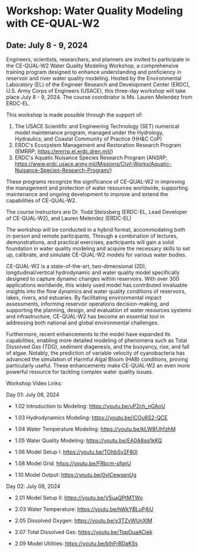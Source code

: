 # Workshop: Water Quality Modeling with CE-QUAL-W2

## Date: July 8 - 9, 2024

Engineers, scientists, researchers, and planners are invited to participate in the CE-QUAL-W2 Water Quality Modeling Workshop, a comprehensive training program designed to enhance understanding and proficiency in reservoir and river water quality modeling. Hosted by the Environmental Laboratory (EL) of the Engineer Research and Development Center (ERDC), U.S. Army Corps of Engineers (USACE), this three-day workshop will take place July 8 - 9, 2024. The course coordinator is Ms. Lauren Melendez from ERDC-EL.

This workshop is made possible through the support of:

1. The USACE Scientific and Engineering Technology (SET) numerical model maintenance program, managed under the Hydrology, Hydraulics, and Coastal Community of Practice (HH&C CoP)
2. ERDC's Ecosystem Management and Restoration Research Program (EMRRP; https://emrrp.el.erdc.dren.mil/)
3. ERDC's Aquatic Nuisance Species Research Program (ANSRP; https://www.erdc.usace.army.mil/Missions/Civil-Works/Aquatic-Nuisance-Species-Research-Program/)

These programs recognize the significance of CE-QUAL-W2 in improving the management and protection of water resources worldwide, supporting maintenance and ongoing development to improve and extend the capabilities of CE-QUAL-W2.

The course instructors are Dr. Todd Steissberg (ERDC-EL, Lead Developer of CE-QUAL-W2), and Lauren Melendez (ERDC-EL)

The workshop will be conducted in a hybrid format, accommodating both in-person and remote participants. Through a combination of lectures, demonstrations, and practical exercises, participants will gain a solid foundation in water quality modeling and acquire the necessary skills to set up, calibrate, and simulate CE-QUAL-W2 models for various water bodies.

CE-QUAL-W2 is a state-of-the-art, two-dimensional (2D), longitudinal/vertical hydrodynamic and water quality model specifically designed to capture dynamic changes within reservoirs. With over 300 applications worldwide, this widely used model has contributed invaluable insights into the flow dynamics and water quality conditions of reservoirs, lakes, rivers, and estuaries. By facilitating environmental impact assessments, informing reservoir operations decision-making, and supporting the planning, design, and evaluation of water resources systems and infrastructure, CE-QUAL-W2 has become an essential tool in addressing both national and global environmental challenges.

Furthermore, recent enhancements to the model have expanded its capabilities, enabling more detailed modeling of phenomena such as Total Dissolved Gas (TDG), sediment diagenesis, and the buoyancy, rise, and fall of algae. Notably, the prediction of variable velocity of cyanobacteria has advanced the simulation of Harmful Algal Bloom (HAB) conditions, proving particularly useful. These enhancements make CE-QUAL-W2 an even more powerful resource for tackling complex water quality issues.

Workshop Video Links:

Day 01: July 08, 2024

- 1.02 Introduction to Modeling: https://youtu.be/uP2ch_nGAoU

- 1.03 Hydrodynamics Modeling: https://youtu.be/iCOu6S2-QCE

- 1.04 Water Temperature Modeling: https://youtu.be/kLW8fJhfzhM
  
- 1.05 Water Quality Modeling: https://youtu.be/EA0A8sq1kKQ
  
- 1.06 Model Setup I: https://youtu.be/TOhbSv2F80I
  
- 1.08 Model Grid: https://youtu.be/FRbcm-sfgnU

- 1.10 Model Output: https://youtu.be/0vICewsenUg
  

Day 02: July 09, 2024

- 2.01 Model Setup II: https://youtu.be/V5uaQPtMTWo
  
- 2.03 Water Temperature: https://youtu.be/hWkYBLuP4iU
  
- 2.05 Dissolved Oxygen: https://youtu.be/y3TZvWUnXlM
  
- 2.07 Total Dissolved Gas: https://youtu.be/TqpOuaACiek

- 2.09 Model Utilities: https://youtu.be/blhFrBDaKSs
